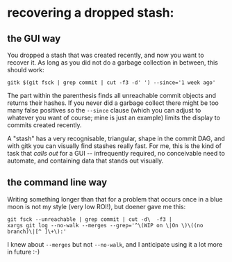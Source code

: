 # recovering a dropped stash:

## the GUI way

You dropped a stash that was created recently, and now you want to recover it.
As long as you did not do a garbage collection in between, this should work:

    gitk $(git fsck | grep commit | cut -f3 -d' ') --since='1 week ago'

The part within the parenthesis finds all unreachable commit objects and
returns their hashes.  If you never did a garbage collect there might be too
many false positives so the `--since` clause (which you can adjust to whatever
you want of course; mine is just an example) limits the display to commits
created recently.

A "stash" has a very recognisable, triangular, shape in the commit DAG, and
with gitk you can visually find stashes really fast.  For me, this is the kind
of task that *calls out* for a GUI -- infrequently required, no conceivable
need to automate, and containing data that stands out visually.

## the command line way

Writing something longer than that for a problem that occurs once in a blue
moon is not my style (very low ROI!), but doener gave me this:

    git fsck --unreachable | grep commit | cut -d\  -f3 |
    xargs git log --no-walk --merges --grep='^\(WIP on \|On \)\((no branch)\|[^ ]\+\):'

I knew about `--merges` but not `--no-walk`, and I anticipate using it a lot
more in future :-)
